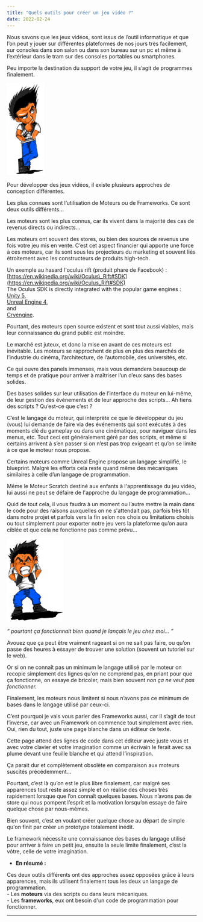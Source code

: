 ```yaml
---
title: "Quels outils pour créer un jeu vidéo ?"
date: 2022-02-24
---
```


Nous savons que les jeux vidéos, sont issus de l’outil informatique et que l’on peut y jouer sur différentes plateformes de nos jours très facilement, sur consoles dans son salon ou dans son bureau sur un pc et même à l’extérieur dans le tram sur des consoles portables ou smartphones.

Peu importe la destination du support de votre jeu, il s’agit de programmes finalement.

![](images/Think_Color_trans_100px.png)

Pour développer des jeux vidéos, il existe plusieurs approches de conception différentes.

Les plus connues sont l’utilisation de Moteurs ou de Frameworks. Ce sont deux outils différents...

Les moteurs sont les plus connus, car ils vivent dans la majorité des cas de revenus directs ou indirects…

Les moteurs ont souvent des stores, ou bien des sources de revenus une fois votre jeu mis en vente. C’est cet aspect financier qui apporte une force à ces moteurs, car ils sont sous les projecteurs du marketing et souvent liés étroitement avec les constructeurs de produits high-tech.

Un exemple au hasard l'oculus rift (produit phare de Facebook) :  
[https://en.wikipedia.org/wiki/Oculus\_Rift#SDK](https://en.wikipedia.org/wiki/Oculus_Rift#SDK)  
The Oculus SDK is directly integrated with the popular game engines :  
[Unity 5](https://en.wikipedia.org/wiki/Unity_\(game_engine\)),  
[Unreal Engine 4](https://en.wikipedia.org/wiki/Unreal_Engine_4),  
and  
[Cryengine](https://en.wikipedia.org/wiki/CryEngine).

Pourtant, des moteurs open source existent et sont tout aussi viables, mais leur connaissance du grand public est moindre.

  
Le marché est juteux, et donc la mise en avant de ces moteurs est inévitable. Les moteurs se rapprochent de plus en plus des marchés de l’industrie du cinéma, l’architecture, de l’automobile, des universités, etc.

Ce qui ouvre des panels immenses, mais vous demandera beaucoup de temps et de pratique pour arriver à maîtriser l’un d’eux sans des bases solides.

Des bases solides sur leur utilisation de l’interface du moteur en lui-même, de leur gestion des événements et de leur approche des scripts… Ah tiens des scripts ? Qu’est-ce que c’est ?

C’est le langage du moteur, qui interprète ce que le développeur du jeu (vous) lui demande de faire via des événements qui sont exécutés à des moments clé du gameplay ou dans une cinématique, pour naviguer dans les menus, etc. Tout ceci est généralement géré par des scripts, et même si certains arrivent à s’en passer si on n’est pas trop exigeant et qu’on se limite à ce que le moteur nous propose.

Certains moteurs comme Unreal Engine propose un langage simplifié, le blueprint. Malgré les efforts cela reste quand même des mécaniques similaires à celle d’un langage de programmation.

Même le Moteur Scratch destiné aux enfants à l'apprentissage du jeu vidéo, lui aussi ne peut se défaire de l'approche du langage de programmation…

Quid de tout cela, il vous faudra à un moment ou l’autre mettre la main dans le code pour des raisons auxquelles on ne s'attendait pas, parfois très tôt dans notre projet et parfois vers la fin selon nos choix ou limitations choisis ou tout simplement pour exporter notre jeu vers la plateforme qu’on aura ciblée et que cela ne fonctionne pas comme prévu...

![](images/Angry_Color_transparent_150px.png)

_“ pourtant ça fonctionnait bien quand je lançais le jeu chez moi… ”_

Avouez que ça peut être vraiment rageant si on ne sait pas faire, ou qu’on passe des heures à essayer de trouver une solution (souvent un tutoriel sur le web).

Or si on ne connaît pas un minimum le langage utilisé par le moteur on recopie simplement des lignes qu'on ne comprend pas, en priant pour que ça fonctionne, on essaye de bricoler, mais bien souvent _non ça ne veut pas fonctionner._

Finalement, les moteurs nous limitent si nous n’avons pas ce minimum de bases dans le langage utilisé par ceux-ci.

C’est pourquoi je vais vous parler des Frameworks aussi, car il s’agit de tout l’inverse, car avec un Framework on commence tout simplement avec rien. Oui, rien du tout, juste une page blanche dans un éditeur de texte.

Cette page attend des lignes de code dans cet éditeur avec juste vous et avec votre clavier et votre imagination comme un écrivain le ferait avec sa plume devant une feuille blanche et qui attend l’inspiration.

Ça parait dur et complètement obsolète en comparaison aux moteurs suscités précédemment…

Pourtant, c’est là qu’on est le plus libre finalement, car malgré ses apparences tout reste assez simple et on réalise des choses très rapidement lorsque que l’on connaît quelques bases. Nous n’avons pas de store qui nous pompent l’esprit et la motivation lorsqu’on essaye de faire quelque chose par nous-mêmes.

Bien souvent, c’est en voulant créer quelque chose au départ de simple qu'on finit par créer un prototype totalement inédit.

Le framework nécessite une connaissance des bases du langage utilisé pour arriver à faire un petit jeu, ensuite la seule limite finalement, c’est la vôtre, celle de votre imagination.

- **En résumé :**

Ces deux outils différents ont des approches assez opposées grâce à leurs apparences, mais ils utilisent finalement tous les deux un langage de programmation.  
\- Les **moteurs** via des scripts ou dans leurs mécaniques.  
\- Les **frameworks**, eux ont besoin d'un code de programmation pour fonctionner.

* * *
